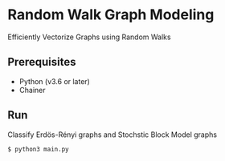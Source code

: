 # Random Walk Graph Modeling
Efficiently Vectorize Graphs using Random Walks

## Prerequisites
- Python (v3.6 or later)
- Chainer

## Run
Classify Erdös-Rényi graphs and Stochstic Block Model graphs
```
$ python3 main.py
```
